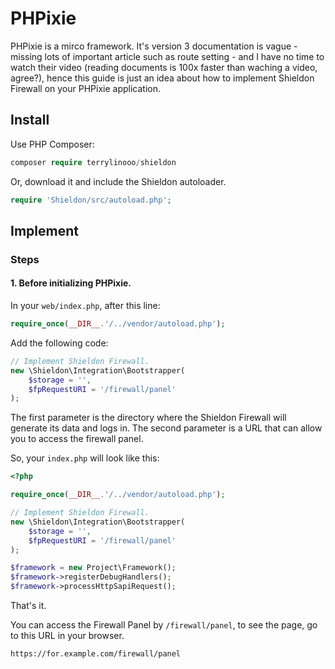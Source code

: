 # PHPixie

PHPixie is a mirco framework. It's version 3 documentation is vague - missing lots of important article such as route setting - and I have no time to watch their video (reading documents is 100x faster than waching a video, agree?), hence this guide is just an idea about how to implement Shieldon Firewall on your PHPixie application.

## Install

Use PHP Composer:

```php
composer require terrylinooo/shieldon
```

Or, download it and include the Shieldon autoloader.
```php
require 'Shieldon/src/autoload.php';
```

## Implement

### Steps

#### 1. Before initializing PHPixie.

In your `web/index.php`, after this line:

```php
require_once(__DIR__.'/../vendor/autoload.php');
```
Add the following code:

```php
// Implement Shieldon Firewall.
new \Shieldon\Integration\Bootstrapper(
    $storage = '',
    $fpRequestURI = '/firewall/panel'
);
```

The first parameter is the directory where the Shieldon Firewall will generate its data and logs in. The second parameter is a URL that can allow you to access the firewall panel.

So, your `index.php` will look like this:

```php
<?php

require_once(__DIR__.'/../vendor/autoload.php');

// Implement Shieldon Firewall.
new \Shieldon\Integration\Bootstrapper(
    $storage = '',
    $fpRequestURI = '/firewall/panel'
);

$framework = new Project\Framework();
$framework->registerDebugHandlers();
$framework->processHttpSapiRequest();
```

That's it.

You can access the Firewall Panel by `/firewall/panel`, to see the page, go to this URL in your browser.

```bash
https://for.example.com/firewall/panel
```